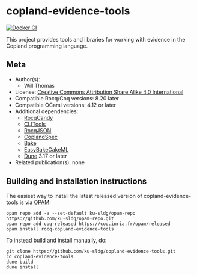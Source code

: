 <!---
This file was generated from `meta.yml`, please do not edit manually.
Follow the instructions on https://github.com/coq-community/templates to regenerate.
--->
# copland-evidence-tools

[![Docker CI][docker-action-shield]][docker-action-link]

[docker-action-shield]: https://github.com/ku-sldg/copland-evidence-tools/actions/workflows/docker-action.yml/badge.svg?branch=main
[docker-action-link]: https://github.com/ku-sldg/copland-evidence-tools/actions/workflows/docker-action.yml




This project provides tools and libraries for working with evidence in the Copland programming language.

## Meta

- Author(s):
  - Will Thomas
- License: [Creative Commons Attribution Share Alike 4.0 International](LICENSE)
- Compatible Rocq/Coq versions: 8.20 later
- Compatible OCaml versions: 4.12 or later
- Additional dependencies:
  - [RocqCandy](https://github.com/ku-sldg/rocq-candy)
  - [CLITools](https://github.com/ku-sldg/rocq-cli-tools)
  - [RocqJSON](https://github.com/ku-sldg/rocq-json)
  - [CoplandSpec](https://github.com/ku-sldg/copland-spec)
  - [Bake](https://github.com/Durbatuluk1701/bake)
  - [EasyBakeCakeML](https://github.com/Durbatuluk1701/EasyBakeCakeML)
  - [Dune](https://dune.build) 3.17 or later
- Related publication(s): none

## Building and installation instructions

The easiest way to install the latest released version of copland-evidence-tools
is via [OPAM](https://opam.ocaml.org/doc/Install.html):

```shell
opam repo add -a --set-default ku-sldg/opam-repo https://github.com/ku-sldg/opam-repo.git
opam repo add coq-released https://coq.inria.fr/opam/released
opam install rocq-copland-evidence-tools
```

To instead build and install manually, do:

``` shell
git clone https://github.com/ku-sldg/copland-evidence-tools.git
cd copland-evidence-tools
dune build
dune install
```



